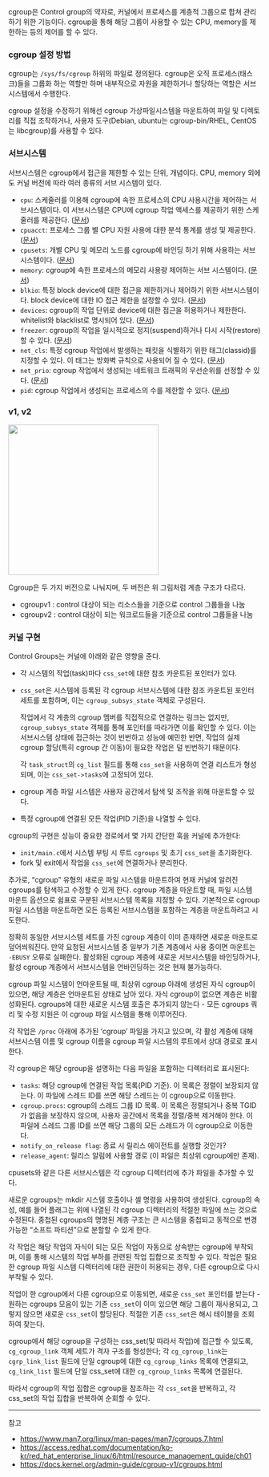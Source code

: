 
cgroup은 Control group의 약자로, 커널에서 프로세스를 계층적 그룹으로 합쳐 관리하기 위한 기능이다. cgroup을 통해 해당 그룹이 사용할 수 있는 CPU, memory를 제한하는 등의 제어를 할 수 있다.

### cgroup 설정 방법

cgroup는 `/sys/fs/cgroup` 하위의 파일로 정의된다. cgroup은 오직 프로세스(태스크)들을 그룹화 하는 역할만 하며 내부적으로 자원을 제한하거나 할당하는 역할은 서브시스템에서 수행한다.

cgroup 설정을 수정하기 위해선 cgroup 가상파일시스템을 마운트하여 파일 및 디렉토리를 직접 조작하거나, 사용자 도구(Debian, ubuntu는 cgroup-bin/RHEL, CentOS는 libcgroup)를 사용할 수 있다.
  
### 서브시스템

서브시스템은 cgroup에서 접근을 제한할 수 있는 단위, 개념이다. CPU, memory 외에도 커널 버전에 따라 여러 종류의 서브 시스템이 있다.

- `cpu`: 스케줄러를 이용해 cgroup에 속한 프로세스의 CPU 사용시간을 제어하는 서브시스템이다. 이 서브시스템은 CPU에 cgroup 작업 액세스를 제공하기 위한 스케줄러를 제공한다. ([문서](https://www.kernel.org/doc/Documentation/scheduler/sched-design-CFS.txt))
- `cpuacct`: 프로세스 그룹 별 CPU 자원 사용에 대한 분석 통계를 생성 및 제공한다. ([문서](https://www.kernel.org/doc/Documentation/cgroup-v1/cpuacct.txt))
- `cpusets`: 개별 CPU 및 메모리 노드를 cgroup에 바인딩 하기 위해 사용하는 서브시스템이다. ([문서](https://www.kernel.org/doc/Documentation/cgroup-v1/cpusets.txt)) 
- `memory`: cgroup에 속한 프로세스의 메모리 사용량 제어하는 서브 시스템이다. ([문서](https://www.kernel.org/doc/Documentation/cgroup-v1/memory.txt))
- `blkio`: 특정 block device에 대한 접근을 제한하거나 제어하기 위한 서브시스템이다. block device에 대한 IO 접근 제한을 설정할 수 있다. ([문서](https://www.kernel.org/doc/Documentation/cgroup-v1/blkio.txt))
- `devices`: cgroup의 작업 단위로 device에 대한 접근을 허용하거나 제한한다. whitelist와 blacklist로 명시되어 있다. ([문서](https://www.kernel.org/doc/Documentation/cgroup-v1/devices.txt))
- `freezer`: cgroup의 작업을 일시적으로 정지(suspend)하거나 다시 시작(restore)할 수 있다. ([문서](https://www.kernel.org/doc/Documentation/cgroup-v1/pids.txt))
- `net_cls`: 특정 cgroup 작업에서 발생하는 패킷을 식별하기 위한 태그(classid)를 지정할 수 있다. 이 태그는 방화벽 규칙으로 사용되어 질 수 있다. ([문서](https://www.kernel.org/doc/Documentation/cgroup-v1/net_cls.txt))
- `net_prio`: cgroup 작업에서 생성되는 네트워크 트래픽의 우선순위를 선정할 수 있다. ([문서](https://www.kernel.org/doc/Documentation/cgroup-v1/net_prio.txt))
- `pid`: cgroup 작업에서 생성되는 프로세스의 수를 제한할 수 있다. ([문서](https://www.kernel.org/doc/Documentation/cgroup-v1/pids.txt))

### v1, v2

<img src="https://github.com/rlaisqls/TIL/assets/81006587/25a2ce90-0084-46b8-a6d2-1585f98753d2" style="height: 300px"/>

Cgroup은 두 가지 버전으로 나눠지며, 두 버전은 위 그림처럼 계층 구조가 다르다.

- cgroupv1 : control 대상이 되는 리소스들을 기준으로 control 그룹들을 나눔
- cgroupv2 : control 대상이 되는 워크로드들을 기준으로 control 그룹들을 나눔

### 커널 구현

Control Groups는 커널에 아래와 같은 영향을 준다.

- 각 시스템의 작업(task)마다 `css_set`에 대한 참조 카운트된 포인터가 있다.
- `css_set`은 시스템에 등록된 각 cgroup 서브시스템에 대한 참조 카운트된 포인터 세트를 포함하며, 이는 `cgroup_subsys_state` 객체로 구성된다. 
    
    작업에서 각 계층의 cgroup 멤버를 직접적으로 연결하는 링크는 없지만, `cgroup_subsys_state` 객체를 통해 포인터를 따라가면 이를 확인할 수 있다. 이는 서브시스템 상태에 접근하는 것이 빈번하고 성능에 예민한 반면, 작업의 실제 cgroup 할당(특히 cgroup 간 이동)이 필요한 작업은 덜 빈번하기 때문이다.
    
    각 `task_struct`의 `cg_list` 필드를 통해 `css_set`을 사용하여 연결 리스트가 형성되며, 이는 `css_set->tasks`에 고정되어 있다.

- cgroup 계층 파일 시스템은 사용자 공간에서 탐색 및 조작을 위해 마운트할 수 있다.
- 특정 cgroup에 연결된 모든 작업(PID 기준)을 나열할 수 있다.

cgroup의 구현은 성능이 중요한 경로에서 몇 가지 간단한 훅을 커널에 추가한다:

- `init/main.c`에서 시스템 부팅 시 루트 `cgroups` 및 초기 `css_set`을 초기화한다.
- fork 및 exit에서 작업을 `css_set`에 연결하거나 분리한다.

추가로, “cgroup” 유형의 새로운 파일 시스템을 마운트하여 현재 커널에 알려진 cgroups를 탐색하고 수정할 수 있게 한다. cgroup 계층을 마운트할 때, 파일 시스템 마운트 옵션으로 쉼표로 구분된 서브시스템 목록을 지정할 수 있다. 기본적으로 cgroup 파일 시스템을 마운트하면 모든 등록된 서브시스템을 포함하는 계층을 마운트하려고 시도한다.

정확히 동일한 서브시스템 세트를 가진 cgroup 계층이 이미 존재하면 새로운 마운트로 덮어씌워진다. 만약  요청된 서브시스템 중 일부가 기존 계층에서 사용 중이면 마운트는 `-EBUSY` 오류로 실패한다. 활성화된 cgroup 계층에 새로운 서브시스템을 바인딩하거나, 활성 cgroup 계층에서 서브시스템을 언바인딩하는 것은 현재 불가능하다.

cgroup 파일 시스템이 언마운트될 때, 최상위 cgroup 아래에 생성된 자식 cgroup이 있으면, 해당 계층은 언마운트된 상태로 남아 있다. 자식 cgroup이 없으면 계층은 비활성화된다. cgroups에 대한 새로운 시스템 호출은 추가되지 않는다 - 모든 cgroups 쿼리 및 수정 지원은 이 cgroup 파일 시스템을 통해 이루어진다.

각 작업은 `/proc` 아래에 추가된 ‘cgroup’ 파일을 가지고 있으며, 각 활성 계층에 대해 서브시스템 이름 및 cgroup 이름을 cgroup 파일 시스템의 루트에서 상대 경로로 표시한다.

각 cgroup은 해당 cgroup을 설명하는 다음 파일을 포함하는 디렉터리로 표시된다:

- `tasks`: 해당 cgroup에 연결된 작업 목록(PID 기준). 이 목록은 정렬이 보장되지 않는다. 이 파일에 스레드 ID를 쓰면 해당 스레드는 이 cgroup으로 이동한다.
- `cgroup.procs`: cgroup의 스레드 그룹 ID 목록. 이 목록은 정렬되거나 중복 TGID가 없음을 보장하지 않으며, 사용자 공간에서 목록을 정렬/중복 제거해야 한다. 이 파일에 스레드 그룹 ID를 쓰면 해당 그룹의 모든 스레드가 이 cgroup으로 이동한다.
- `notify_on_release flag`: 종료 시 릴리스 에이전트를 실행할 것인가?
- `release_agent`: 릴리스 알림에 사용할 경로 (이 파일은 최상위 cgroup에만 존재).

cpusets와 같은 다른 서브시스템은 각 cgroup 디렉터리에 추가 파일을 추가할 수 있다.

새로운 cgroups는 mkdir 시스템 호출이나 셸 명령을 사용하여 생성된다. cgroup의 속성, 예를 들어 플래그는 위에 나열된 각 cgroup 디렉터리의 적절한 파일에 쓰는 것으로 수정된다. 중첩된 cgroups의 명명된 계층 구조는 큰 시스템을 중첩되고 동적으로 변경 가능한 “소프트 파티션”으로 분할할 수 있게 한다.

각 작업은 해당 작업의 자식이 되는 모든 작업이 자동으로 상속받는 cgroup에 부착되며, 이를 통해 시스템의 작업 부하를 관련된 작업 집합으로 조직할 수 있다. 작업은 필요한 cgroup 파일 시스템 디렉터리에 대한 권한이 허용되는 경우, 다른 cgroup으로 다시 부착될 수 있다.

작업이 한 cgroup에서 다른 cgroup으로 이동되면, 새로운 `css_set` 포인터를 받는다 - 원하는 cgroups 모음이 있는 기존 `css_set`이 이미 있으면 해당 그룹이 재사용되고, 그렇지 않으면 새로운 `css_set`이 할당된다. 적절한 기존 `css_set`은 해시 테이블을 조회하여 찾는다.

cgroup에서 해당 cgroup을 구성하는 css_set(및 따라서 작업)에 접근할 수 있도록, `cg_cgroup_link` 객체 세트가 격자 구조를 형성한다; 각 `cg_cgroup_link`는 `cgrp_link_list` 필드에 단일 cgroup에 대한 `cg_cgroup_links` 목록에 연결되고, `cg_link_list` 필드에 단일 css_set에 대한 `cg_cgroup_links` 목록에 연결된다.

따라서 cgroup의 작업 집합은 cgroup을 참조하는 각 `css_set`을 반복하고, 각 css_set의 작업 집합을 반복하여 순회할 수 있다.

---
참고
- https://www.man7.org/linux/man-pages/man7/cgroups.7.html
- https://access.redhat.com/documentation/ko-kr/red_hat_enterprise_linux/6/html/resource_management_guide/ch01
- https://docs.kernel.org/admin-guide/cgroup-v1/cgroups.html